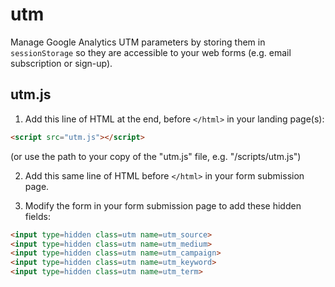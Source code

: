 # utm

Manage Google Analytics UTM parameters by storing them in `sessionStorage` so
they are accessible to your web forms (e.g. email subscription or sign-up).

## utm.js

1) Add this line of HTML at the end, before `</html>` in your landing page(s):

```html
<script src="utm.js"></script>
```

(or use the path to your copy of the "utm.js" file, e.g. "/scripts/utm.js")

2) Add this same line of HTML before `</html>` in your form submission page.

3) Modify the form in your form submission page to add these hidden fields:

```html
<input type=hidden class=utm name=utm_source>
<input type=hidden class=utm name=utm_medium>
<input type=hidden class=utm name=utm_campaign>
<input type=hidden class=utm name=utm_keyword>
<input type=hidden class=utm name=utm_term>
```
